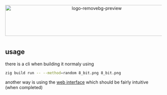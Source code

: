 <p align="center">
  <img width="573" height="100" alt="logo-removebg-preview" src="https://github.com/user-attachments/assets/2ab3ff8f-9883-4544-b7ac-e4a635dbca64" />
</p>

# 

## usage

there is a cli when building it normaly using

```sh
zig build run -- --method=random 8_bit.png 8_bit.png
```

another way is using the [web interface](https://aichingert.github.io/pav) which should be fairly intuitive (when completed)


